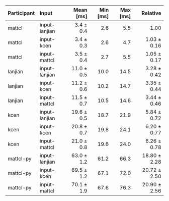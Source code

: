 | Participant | Input | Mean [ms] | Min [ms] | Max [ms] | Relative |
|:---|:---|---:|---:|---:|---:|
| mattcl | input-lanjian | 3.4 ± 0.4 | 2.6 | 5.5 | 1.00 |
| mattcl | input-kcen | 3.4 ± 0.3 | 2.6 | 4.7 | 1.03 ± 0.16 |
| mattcl | input-mattcl | 3.5 ± 0.4 | 2.7 | 5.5 | 1.05 ± 0.17 |
| lanjian | input-lanjian | 11.0 ± 0.5 | 10.0 | 14.5 | 3.28 ± 0.42 |
| lanjian | input-kcen | 11.2 ± 0.6 | 10.2 | 14.7 | 3.35 ± 0.44 |
| lanjian | input-mattcl | 11.5 ± 0.7 | 10.5 | 14.6 | 3.44 ± 0.46 |
| kcen | input-lanjian | 19.6 ± 0.5 | 18.7 | 21.9 | 5.84 ± 0.72 |
| kcen | input-kcen | 20.8 ± 0.7 | 19.8 | 24.1 | 6.20 ± 0.77 |
| kcen | input-mattcl | 21.0 ± 0.8 | 19.6 | 24.0 | 6.26 ± 0.78 |
| mattcl-py | input-lanjian | 63.0 ± 1.2 | 61.2 | 66.3 | 18.80 ± 2.28 |
| mattcl-py | input-kcen | 69.5 ± 1.2 | 67.1 | 72.0 | 20.72 ± 2.50 |
| mattcl-py | input-mattcl | 70.1 ± 1.9 | 67.6 | 76.3 | 20.90 ± 2.56 |
